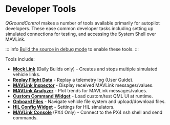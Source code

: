 # Developer Tools

*QGroundControl* makes a number of tools available primarily for autopilot developers.
These ease common developer tasks including setting up simulated connections for testing, 
and accessing the System Shell over MAVLink.

::: info
[Build the source in debug mode](https://github.com/mavlink/qgroundcontrol#supported-builds) to enable these tools.
:::

Tools include:

- **[Mock Link](../tools/mock_link.md)** (Daily Builds only) - Creates and stops multiple simulated vehicle links.
- **[Replay Flight Data](https://docs.qgroundcontrol.com/en/app_menu/replay_flight_data.html)** - Replay a telemetry log (User Guide).
- **[MAVLink Inspector](https://docs.qgroundcontrol.com/en/app_menu/mavlink_inspector.html)** - Display received MAVLink messages/values.
- **[MAVLink Analyzer](https://docs.qgroundcontrol.com/en/app_menu/mavlink_analyzer.html)** - Plot trends for MAVLink messages/values.
- **[Custom Command Widget](https://docs.qgroundcontrol.com/en/app_menu/custom_command_widget.html)** - Load custom/test QML UI at runtime.
- **[Onboard Files](https://docs.qgroundcontrol.com/en/app_menu/onboard_files.html)** - Navigate vehicle file system and upload/download files.
- **[HIL Config Widget](https://docs.qgroundcontrol.com/en/app_menu/hil_config.html)** - Settings for HIL simulators.
- **[MAVLink Console](https://docs.qgroundcontrol.com/en/analyze_view/mavlink_console.html)** (PX4 Only) - Connect to the PX4 nsh shell and send commands.
